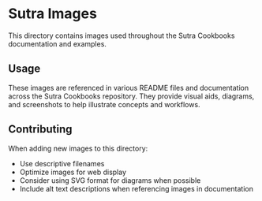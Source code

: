 # Sutra Images

This directory contains images used throughout the Sutra Cookbooks documentation and examples.

## Usage

These images are referenced in various README files and documentation across the Sutra Cookbooks repository. They provide visual aids, diagrams, and screenshots to help illustrate concepts and workflows.

## Contributing

When adding new images to this directory:
- Use descriptive filenames
- Optimize images for web display
- Consider using SVG format for diagrams when possible
- Include alt text descriptions when referencing images in documentation
